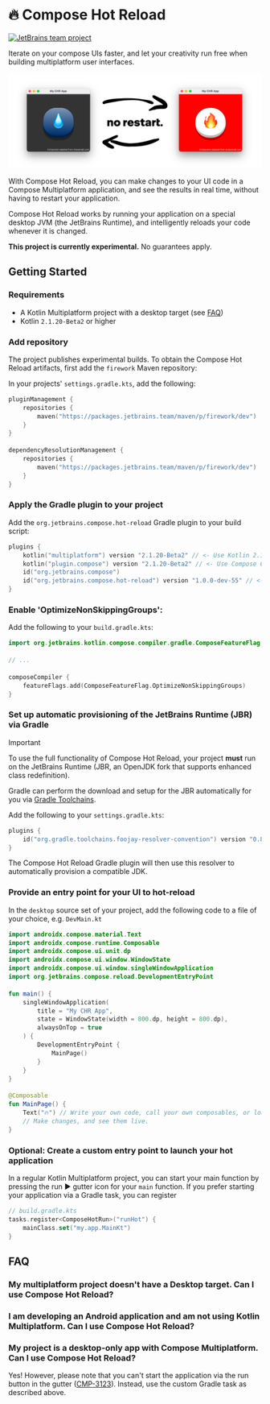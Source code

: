 # 🔥 Compose Hot Reload

[![JetBrains team project](https://jb.gg/badges/incubator.svg)](https://confluence.jetbrains.com/display/ALL/JetBrains+on+GitHub)

Iterate on your compose UIs faster, and let your creativity run free when building multiplatform user interfaces.

<picture>
  <source media="(prefers-color-scheme: dark)" srcset="./readme-assets/banner_dark.png">
  <img alt="Text changing depending on mode. Light: 'So light!' Dark: 'So dark!'" src="./readme-assets/banner_light.png">
</picture>

With Compose Hot Reload, you can make changes to your UI code in a Compose Multiplatform application, and see the results in real time, without having to restart your application.

Compose Hot Reload works by running your application on a special desktop JVM (the JetBrains Runtime), and intelligently reloads your code whenever it is changed.  

**This project is currently experimental.** No guarantees apply.

## Getting Started

### Requirements
- A Kotlin Multiplatform project with a desktop target (see [FAQ](#faq))
- Kotlin `2.1.20-Beta2` or higher 

### Add repository
The project publishes experimental builds. To obtain the Compose Hot Reload artifacts, first add the `firework` Maven repository:

In your projects' `settings.gradle.kts`, add the following: 

```kotlin
pluginManagement {
    repositories {
        maven("https://packages.jetbrains.team/maven/p/firework/dev")
    }
}

dependencyResolutionManagement {
    repositories {
        maven("https://packages.jetbrains.team/maven/p/firework/dev")
    }
}

```

### Apply the Gradle plugin to your project

Add the `org.jetbrains.compose.hot-reload` Gradle plugin to your build script:

```kotlin
plugins {
    kotlin("multiplatform") version "2.1.20-Beta2" // <- Use Kotlin 2.1.20-Beta2 or higher!
    kotlin("plugin.compose") version "2.1.20-Beta2" // <- Use Compose Compiler Plugin 2.1.20-Beta2 or higher!
    id("org.jetbrains.compose")
    id("org.jetbrains.compose.hot-reload") version "1.0.0-dev-55" // <- add this additionally
}
```

### Enable 'OptimizeNonSkippingGroups':

Add the following to your `build.gradle.kts`:

```kotlin
import org.jetbrains.kotlin.compose.compiler.gradle.ComposeFeatureFlag

// ...

composeCompiler {
    featureFlags.add(ComposeFeatureFlag.OptimizeNonSkippingGroups)
}
```

### Set up automatic provisioning of the JetBrains Runtime (JBR) via Gradle

> [!IMPORTANT]  
> To use the full functionality of Compose Hot Reload, your project **must** run on the JetBrains Runtime (JBR, an OpenJDK fork that supports enhanced class redefinition).

Gradle can perform the download and setup for the JBR automatically for you via [Gradle Toolchains](https://github.com/gradle/foojay-toolchains).

Add the following to your `settings.gradle.kts`:
```kotlin
plugins {
    id("org.gradle.toolchains.foojay-resolver-convention") version "0.8.0"
}
```
The Compose Hot Reload Gradle plugin will then use this resolver to automatically provision a compatible JDK.

### Provide an entry point for your UI to hot-reload

In the `desktop` source set of your project, add the following code to a file of your choice, e.g. `DevMain.kt`

```kotlin
import androidx.compose.material.Text
import androidx.compose.runtime.Composable
import androidx.compose.ui.unit.dp
import androidx.compose.ui.window.WindowState
import androidx.compose.ui.window.singleWindowApplication
import org.jetbrains.compose.reload.DevelopmentEntryPoint

fun main() {
    singleWindowApplication(
        title = "My CHR App",
        state = WindowState(width = 800.dp, height = 800.dp),
        alwaysOnTop = true
    ) {
        DevelopmentEntryPoint {
            MainPage()
        }
    }
}

@Composable
fun MainPage() {
    Text("🔥") // Write your own code, call your own composables, or load an entire app.
    // Make changes, and see them live.
}
```

### Optional: Create a custom entry point to launch your hot application

In a regular Kotlin Multiplatform project, you can start your main function by pressing the run ▶️ gutter icon for your `main` function. If you prefer starting your application via a Gradle task, you can register

```kotlin
// build.gradle.kts
tasks.register<ComposeHotRun>("runHot") {
    mainClass.set("my.app.MainKt")
}
```

## FAQ

### My multiplatform project doesn't have a Desktop target. Can I use Compose Hot Reload?

### I am developing an Android application and am not using Kotlin Multiplatform. Can I use Compose Hot Reload?


### My project is a desktop-only app with Compose Multiplatform. Can I use Compose Hot Reload?

Yes! However, please note that you can't start the application via the run button in the gutter ([CMP-3123](https://youtrack.jetbrains.com/issue/CMP-3123)). Instead, use the custom Gradle task as described above.